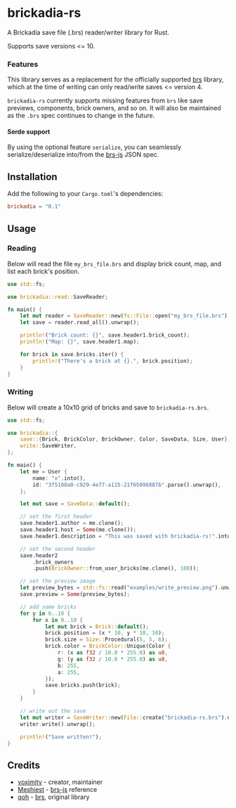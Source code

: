 # brickadia-rs

A Brickadia save file (.brs) reader/writer library for Rust.

Supports save versions <= 10.

### Features

This library serves as a replacement for the officially supported [brs](https://github.com/brickadia/brs)
library, which at the time of writing can only read/write saves <= version 4.

`brickadia-rs` currently supports missing features from `brs` like save previews, components, brick owners,
and so on. It will also be maintained as the `.brs` spec continues to change in the future.

#### Serde support

By using the optional feature `serialize`, you can seamlessly serialize/deserialize into/from the
[brs-js](https://github.com/brickadia-community/brs-js) JSON spec.

## Installation

Add the following to your `Cargo.toml`'s dependencies:

```toml
brickadia = "0.1"
```

## Usage

### Reading

Below will read the file `my_brs_file.brs` and display brick count, map, and list each brick's position.

```rs
use std::fs;

use brickadia::read::SaveReader;

fn main() {
    let mut reader = SaveReader::new(fs::File::open("my_brs_file.brs").unwrap()).unwrap();
    let save = reader.read_all().unwrap();

    println!("Brick count: {}", save.header1.brick_count);
    println!("Map: {}", save.header1.map);

    for brick in save.bricks.iter() {
        println!("There's a brick at {}.", brick.position);
    }
}
```

### Writing

Below will create a 10x10 grid of bricks and save to `brickadia-rs.brs`.

```rs
use std::fs;

use brickadia::{
    save::{Brick, BrickColor, BrickOwner, Color, SaveData, Size, User},
    write::SaveWriter,
};

fn main() {
    let me = User {
        name: "x".into(),
        id: "3f5108a0-c929-4e77-a115-21f65096887b".parse().unwrap(),
    };

    let mut save = SaveData::default();

    // set the first header
    save.header1.author = me.clone();
    save.header1.host = Some(me.clone());
    save.header1.description = "This was saved with brickadia-rs!".into();

    // set the second header
    save.header2
        .brick_owners
        .push(BrickOwner::from_user_bricks(me.clone(), 100));

    // set the preview image
    let preview_bytes = std::fs::read("examples/write_preview.png").unwrap();
    save.preview = Some(preview_bytes);

    // add some bricks
    for y in 0..10 {
        for x in 0..10 {
            let mut brick = Brick::default();
            brick.position = (x * 10, y * 10, 10);
            brick.size = Size::Procedural(5, 5, 6);
            brick.color = BrickColor::Unique(Color {
                r: (x as f32 / 10.0 * 255.0) as u8,
                g: (y as f32 / 10.0 * 255.0) as u8,
                b: 255,
                a: 255,
            });
            save.bricks.push(brick);
        }
    }

    // write out the save
    let mut writer = SaveWriter::new(File::create("brickadia-rs.brs").unwrap(), save);
    writer.write().unwrap();

    println!("Save written!");
}
```

## Credits

* [voximity](https://github.com/voximity) - creator, maintainer
* [Meshiest](https://github.com/Meshiest) - [brs-js](https://github.com/brickadia-community/brs-js) reference
* [qoh](https://github.com/qoh) - [brs](https://github.com/brickadia/brs), original library
